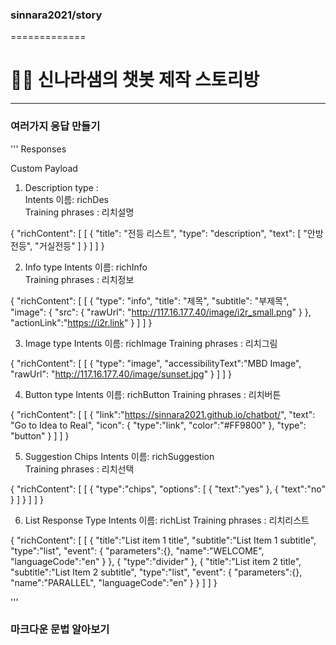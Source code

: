   ### sinnara2021/story
  =============
  # 👩🏻 신나라샘의 챗봇 제작 스토리방
  -------------
  

  ### 여러가지 응답 만들기
  '''
  Responses
  
  Custom Payload
  
  1. Description type :  
  Intents 이름: richDes   
  Training phrases : 리치설명
  

  {
    "richContent": [
     [
       {
         "title": "전등 리스트",
         "type": "description",
         "text": [
           "안방전등",
            "거실전등"
          ]
        }
     ]
    ]
  }

2. Info type
Intents 이름:  richInfo  
Training phrases : 리치정보


{
  "richContent": [
    [
      {
        "type": "info",
        "title": "제목",
        "subtitle": "부제목",
        "image": {
          "src": {
            "rawUrl": "http://117.16.177.40/image/i2r_small.png"
          }
        },
        "actionLink":"https://i2r.link"
      }
    ]
  ]
}

3. Image type
Intents 이름:  richImage 
Training phrases : 리치그림


{
  "richContent": [
    [
      {
        "type": "image",
        "accessibilityText":"MBD Image",
        "rawUrl": "http://117.16.177.40/image/sunset.jpg"
      }
    ]
  ]
}

4. Button type
Intents 이름:  richButton 
Training phrases : 리치버튼


{
  "richContent": [
    [
      {
        "link":"https://sinnara2021.github.io/chatbot/",
        "text": "Go to Idea to Real",
        "icon": {
          "type":"link",
          "color":"#FF9800"
        },
        "type": "button"
      }
    ]
  ]
}

5. Suggestion Chips
Intents 이름:  richSuggestion  
Training phrases : 리치선택

{
  "richContent": [
    [
      {
        "type":"chips",
        "options": [
          {
            "text":"yes"
          },
          {
            "text":"no"
          }
        ]
      }
    ]
  ]
}

6. List Response Type
Intents 이름:  richList 
Training phrases : 리치리스트

{
  "richContent": [
    [
      {
        "title":"List item 1 title",
        "subtitle":"List Item 1 subtitle",
        "type":"list",
        "event": {
          "parameters":{},
          "name":"WELCOME",
          "languageCode":"en"
        }
      },
      {
        "type":"divider"
      },
      {
        "title":"List item 2 title",
        "subtitle":"List Item 2 subtitle",
        "type":"list",
        "event": {
          "parameters":{},
          "name":"PARALLEL",
          "languageCode":"en"
        }
      }
    ]
  ]
}



'''

### 마크다운 문법 알아보기





